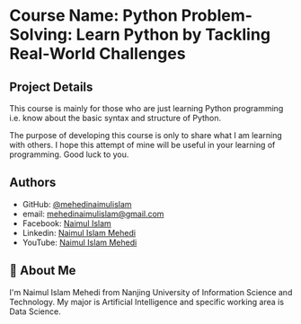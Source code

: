 
# Course Name: Python Problem-Solving: Learn Python by Tackling Real-World Challenges 



## Project Details 

This course is mainly for those who are just learning Python programming i.e. know about the basic syntax and structure of Python. 

The purpose of developing this course is only to share what I am learning with others. I hope this attempt of mine will be useful in your learning of programming. Good luck to you.




## Authors

- GitHub: [@mehedinaimulislam](https://github.com/mehedinaimulislam)
- email: mehedinaimulislam@gmail.com
- Facebook: [Naimul Islam](https://www.facebook.com/profile.php?id=100080167883091)
- Linkedin: [Naimul Islam Mehedi](https://www.linkedin.com/in/mehedi-naimul-islam-147418249/)
- YouTube: [Naimul Islam Mehedi](https://www.youtube.com/channel/UCbylXiEFfBWYXov-ZG4wzJA)


## 🚀 About Me
I'm Naimul Islam Mehedi from Nanjing University of Information Science and Technology. My major is Artificial Intelligence and specific working area is Data Science.

